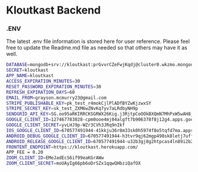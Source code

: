 # Kloutkast Backend

### .ENV
The latest .env file information is stored here for user reference. Please feel free to update the Readme.md file as needed so that others may have it as well.

```sh
DATABASE=mongodb+srv://kloutkast:prGvvrCZeFwjKqdj@cluster0.wkzmo.mongodb.net/kloutkast?retryWrites=true&w=majority
SECRET=kloutkast
APP_NAME=kloutkast
ACCESS_EXPIRATION_MINUTES=30
RESET_PASSWORD_EXPIRATION_MINUTES=30
REFRESH_EXPIRATION_DAYS=60
EMAIL_FROM=grayson.mcmurry23@gmail.com
STRIPE_PUBLISHABLE_KEY=pk_test_r4mokCjlPlADfBYZwKjzwxSY
STRIPE_SECRET_KEY=sk_test_ZXM6wZNvKq7yv7aLRdbyNH9p
SENDGRID_API_KEY=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
GOOGLE_CLIENT_ID=127467783028-cpm0ooe4mj04algft7b906378f8j12g4.apps.googleusercontent.com
GOOGLE_CLIENT_SECRET=yvLHJ9p-WZr3CVh3JRq9nIkf
IOS_GOOGLE_CLIENT_ID=670577491944-41kkju36r8m33sk0h5974f8o5tqfd7ma.apps.googleusercontent.com
ANDROID_DEBUG_GOOGLE_CLIENT_ID=670577491944-h3tvr9qj62mgp498sk8letj7uffi0cra.apps.googleusercontent.com
ANDROID_RELEASE_GOOGLE_CLIENT_ID=670577491944-u32b3gj8g2htpcas4ln89i2b2lu3itkd.apps.googleusercontent.com
FRONTENT_ENDPOINT=https://kloutkast.herokuapp.com/
APP_FEE = 0.20
ZOOM_CLIENT_ID=EMeJadEcS6if99eaKGrAWw
ZOOM_CLIENT_SECRET=moUAyIg66pb6oDrSZx1qqwQHbziQafOX


```
